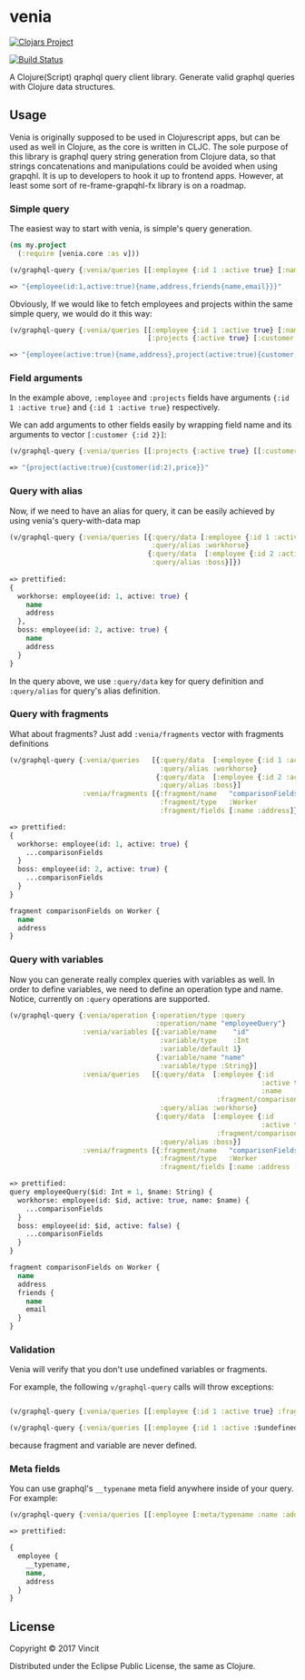 # venia


[![Clojars Project](https://img.shields.io/clojars/v/vincit/venia.svg)](https://clojars.org/vincit/venia)


[![Build Status](https://travis-ci.org/Vincit/venia.svg?branch=master)](https://travis-ci.org/Vincit/venia)

A Clojure(Script) qraphql query client library. Generate valid graphql queries with Clojure data structures.

## Usage

Venia is originally supposed to be used in Clojurescript apps, but can be used as well in Clojure, as the core 
is written in CLJC. The sole purpose of this library is graphql query string generation from Clojure data, 
so that strings concatenations and manipulations could be avoided when using grapqhl.
It is up to developers to hook it up to frontend apps. However, at least some sort of re-frame-grapqhl-fx library 
is on a roadmap. 


### Simple query

The easiest way to start with venia, is simple's query generation. 

```clj
(ns my.project
  (:require [venia.core :as v]))

(v/graphql-query {:venia/queries [[:employee {:id 1 :active true} [:name :address [:friends [:name :email]]]]]})

=> "{employee(id:1,active:true){name,address,friends{name,email}}}"
```

Obviously, If we would like to fetch employees and projects within the same simple query, we would do it this way:

```clj
(v/graphql-query {:venia/queries [[:employee {:id 1 :active true} [:name :address [:friends [:name :email]]]]
                                  [:projects {:active true} [:customer :price]]]})

=> "{employee(active:true){name,address},project(active:true){customer,price}}"
```

### Field arguments

In the example above, `:employee` and `:projects` fields have arguments `{:id 1 :active true}` and `{:id 1 :active true}` 
respectively.

We can add arguments to other fields easily by wrapping field name and its arguments to vector `[:customer {:id 2}]`:

```clj
(v/graphql-query {:venia/queries [[:projects {:active true} [[:customer {:id 2}] :price]]]})

=> "{project(active:true){customer(id:2),price}}"
```

### Query with alias

Now, if we need to have an alias for query, it can be easily achieved by using venia's query-with-data map

```clj
(v/graphql-query {:venia/queries [{:query/data [:employee {:id 1 :active true} [:name :address [:friends [:name :email]]]]
                                   :query/alias :workhorse}
                                  {:query/data  [:employee {:id 2 :active true} [:name :address [:friends [:name :email]]]]
                                   :query/alias :boss}]})
     
=> prettified:
{
  workhorse: employee(id: 1, active: true) {
    name
    address
  },
  boss: employee(id: 2, active: true) {
    name
    address
  }
}
```

In the query above, we use `:query/data` key for query definition and `:query/alias` for query's alias definition.

### Query with fragments

What about fragments? Just add `:venia/fragments` vector with fragments definitions

```clj
(v/graphql-query {:venia/queries   [{:query/data  [:employee {:id 1 :active true} :fragment/comparisonFields]
                                     :query/alias :workhorse}
                                    {:query/data  [:employee {:id 2 :active true} :fragment/comparisonFields]
                                     :query/alias :boss}]
                  :venia/fragments [{:fragment/name   "comparisonFields"
                                     :fragment/type   :Worker
                                     :fragment/fields [:name :address]}]})

=> prettified:
{
  workhorse: employee(id: 1, active: true) {
    ...comparisonFields
  }
  boss: employee(id: 2, active: true) {
    ...comparisonFields
  }
}

fragment comparisonFields on Worker {
  name
  address
}
```

### Query with variables

Now you can generate really complex queries with variables as well. In order to define variables, we need to define 
an operation type and name. Notice, currently on `:query` operations are supported.


```clj
(v/graphql-query {:venia/operation {:operation/type :query
                                    :operation/name "employeeQuery"}
                  :venia/variables [{:variable/name    "id"
                                     :variable/type    :Int
                                     :variable/default 1}
                                    {:variable/name "name"
                                     :variable/type :String}]
                  :venia/queries   [{:query/data  [:employee {:id     :$id
                                                              :active true
                                                              :name   :$name}
                                                   :fragment/comparisonFields]
                                     :query/alias :workhorse}
                                    {:query/data  [:employee {:id     :$id
                                                              :active false}
                                                   :fragment/comparisonFields]
                                     :query/alias :boss}]
                  :venia/fragments [{:fragment/name   "comparisonFields"
                                     :fragment/type   :Worker
                                     :fragment/fields [:name :address [:friends [:name :email]]]}]})

=> prettified:
query employeeQuery($id: Int = 1, $name: String) {
  workhorse: employee(id: $id, active: true, name: $name) {
    ...comparisonFields
  }
  boss: employee(id: $id, active: false) {
    ...comparisonFields
  }
}

fragment comparisonFields on Worker {
  name
  address
  friends {
    name
    email
  }
}

```


### Validation

Venia will verify that you don't use undefined variables or fragments. 

For example, the following `v/graphql-query` calls will throw exceptions:

```clj

(v/graphql-query {:venia/queries [[:employee {:id 1 :active true} :fragment/undefined]]}

(v/graphql-query {:venia/queries [[:employee {:id 1 :active :$undefined} [:name]]]}))
```

because fragment and variable are never defined.

### Meta fields

You can use graphql's `__typename` meta field anywhere inside of your query.
For example:

```clj
(v/graphql-query {:venia/queries [[:employee [:meta/typename :name :address]]}

=> prettified:

{
  employee {
    __typename,
    name,
    address
  }
}

```


## License

Copyright © 2017 Vincit

Distributed under the Eclipse Public License, the same as Clojure.
